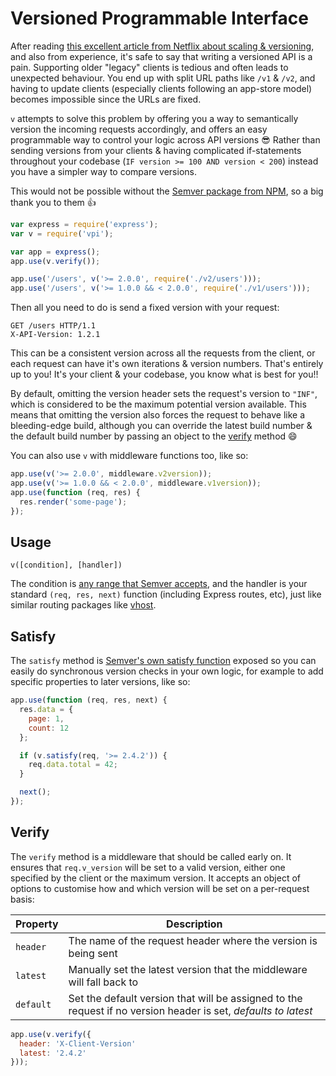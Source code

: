 # Versioned Programmable Interface

After reading [this excellent article from Netflix about scaling & versioning][netflix-medium-post], and also from
experience, it's safe to say that writing a versioned API is a pain. Supporting older "legacy" clients is tedious and
often leads to unexpected behaviour. You end up with split URL paths like `/v1` & `/v2`, and having to update clients
(especially clients following an app-store model) becomes impossible since the URLs are fixed.

`v` attempts to solve this problem by offering you a way to semantically version the incoming requests accordingly, and
offers an easy programmable way to control your logic across API versions :sunglasses: Rather than sending versions from
your clients & having complicated if-statements throughout your codebase (`IF version >= 100 AND version < 200`) instead
you have a simpler way to compare versions.

This would not be possible without the [Semver package from NPM][semver-npm], so a big thank you to them :thumbsup:

```js
var express = require('express');
var v = require('vpi');

var app = express();
app.use(v.verify());

app.use('/users', v('>= 2.0.0', require('./v2/users')));
app.use('/users', v('>= 1.0.0 && < 2.0.0', require('./v1/users')));
```

Then all you need to do is send a fixed version with your request:

```http
GET /users HTTP/1.1
X-API-Version: 1.2.1
```

This can be a consistent version across all the requests from the client, or each request can have it's own iterations
& version numbers. That's entirely up to you! It's your client & your codebase, you know what is best for you!!

By default, omitting the version header sets the request's version to `"INF"`, which is considered to be the maximum
potential version available. This means that omitting the version also forces the request to behave like a bleeding-edge
build, although you can override the latest build number & the default build number by passing an object to the
[verify](#verify) method :smile:

You can also use `v` with middleware functions too, like so:

```js
app.use(v('>= 2.0.0', middleware.v2version));
app.use(v('>= 1.0.0 && < 2.0.0', middleware.v1version));
app.use(function (req, res) {
  res.render('some-page');
});
```

## Usage

```
v([condition], [handler])
```

The condition is [any range that Semver accepts][semver-ranges], and the handler is your standard `(req, res, next)`
function (including Express routes, etc), just like similar routing packages like [vhost][vhost-npm].

## Satisfy

The `satisfy` method is [Semver's own satisfy function][semver-satisfy] exposed so you can easily do synchronous version
checks in your own logic, for example to add specific properties to later versions, like so:

```js
app.use(function (req, res, next) {
  res.data = {
    page: 1,
    count: 12
  };

  if (v.satisfy(req, '>= 2.4.2')) {
    req.data.total = 42;
  }

  next();
});
```

## Verify

The `verify` method is a middleware that should be called early on. It ensures that `req.v_version` will be set to a
valid version, either one specified by the client or the maximum version. It accepts an object of options to customise
how and which version will be set on a per-request basis:

| Property | Description |
| ---- | ---- |
| `header` | The name of the request header where the version is being sent |
| `latest` | Manually set the latest version that the middleware will fall back to |
| `default` | Set the default version that will be assigned to the request if no version header is set, *defaults to latest* |

```js
app.use(v.verify({
  header: 'X-Client-Version'
  latest: '2.4.2'
}));
```

[netflix-medium-post]: https://medium.com/@nodejs/netflixandchill-how-netflix-scales-with-node-js-and-containers-cf63c0b92e57#.svecljpvr
[semver-npm]: https://www.npmjs.com/package/semver
[semver-satisfy]: https://www.npmjs.com/package/semver#ranges
[semver-ranges]: https://www.npmjs.com/package/semver#ranges
[vhost-npm]: https://www.npmjs.com/package/vhost
